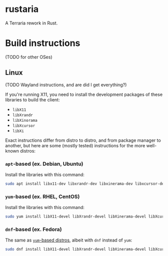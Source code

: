 # rustaria

A Terraria rework in Rust.

# Build instructions

(TODO for other OSes)

## Linux

(TODO Wayland instructions, and are did I get everything?)

If you're running X11, you need to install the development packages of these libraries to build the client:

- `libX11`
- `libXrandr`
- `libXinorama`
- `libXcursor`
- `libXi`
  
Exact instructions differ from distro to distro, and from package manager to another,
but here are some (mostly tested) instructions for the more well-known distros:

### `apt`-based (ex. Debian, Ubuntu)

Install the libraries with this command:

```sh
sudo apt install libx11-dev libxrandr-dev libxinerama-dev libxcursor-dev libxi-dev -y
```

### `yum`-based (ex. RHEL, CentOS)

Install the libraries with this command:

```sh
sudo yum install libX11-devel libXrandr-devel libXinerama-devel libXcursor-devel libXi-devel -y
```

### `dnf`-based (ex. Fedora)

The same as [`yum`-based distros](#yum-based-ex-fedora-centos), albeit with `dnf` instead of `yum`:

```sh
sudo dnf install libX11-devel libXrandr-devel libXinerama-devel libXcursor-devel libXi-devel -y
```
